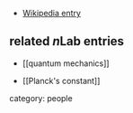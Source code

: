 
* [Wikipedia entry](https://en.wikipedia.org/wiki/Max_Planck)

## related $n$Lab entries

* [[quantum mechanics]]

* [[Planck's constant]]

category: people
